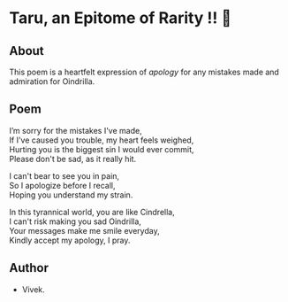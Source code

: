 # Taru, an Epitome of Rarity !! 💎

## About
This poem is a heartfelt expression of _apology_ for any mistakes made and admiration for Oindrilla.

## Poem
I’m sorry for the mistakes I've made,  
If I've caused you trouble, my heart feels weighed,  
Hurting you is the biggest sin I would ever commit,  
Please don't be sad, as it really hit.

I can't bear to see you in pain,  
So I apologize before I recall,  
Hoping you understand my strain.

In this tyrannical world, you are like Cindrella,  
I can't risk making you sad Oindrilla,  
Your messages make me smile everyday,  
Kindly accept my apology, I pray.

## Author
- Vivek.
